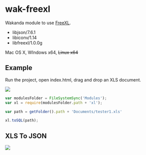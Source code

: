 wak-freexl
==========

Wakanda module to use [FreeXL](https://www.gaia-gis.it/fossil/freexl/index).

* libjson/7.6.1
* libiconv/1.14
* libfreexl/1.0.0g

Mac OS X, WIndows x64, ~~Linux x64~~

Example
-------
Run the project, open index.html, drag and drop an XLS document.

![](https://github.com/miyako/wak-freexl/blob/master/images/screenshot.png)

```js
var modulesFolder = FileSystemSync('Modules');
var xl = require(modulesFolder.path + 'xl');

var path = getFolder().path + 'Documents/tester1.xls'

xl.toSQL(path);
```
XLS To JSON
-----------
![](https://github.com/miyako/wak-freexl/blob/master/images/tojson.png)
